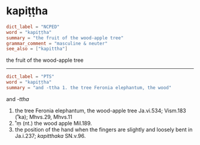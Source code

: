 # kapiṭṭha

``` toml
dict_label = "NCPED"
word = "kapiṭṭha"
summary = "the fruit of the wood-apple tree"
grammar_comment = "masculine & neuter"
see_also = ["kapittha"]
```

the fruit of the wood\-apple tree

--------------------

``` toml
dict_label = "PTS"
word = "kapiṭṭha"
summary = "and -ttha 1. the tree Feronia elephantum, the wood"
```

and *\-ttha*

1. the tree Feronia elephantum, the wood\-apple tree Ja.vi.534; Vism.183 (˚ka); Mhvs.29, Mhvs.11
2. ˚ṃ (nt.) the wood apple Mil.189.
3. the position of the hand when the fingers are slightly and loosely bent in Ja.i.237; *kapitthaka* SN.v.96.

